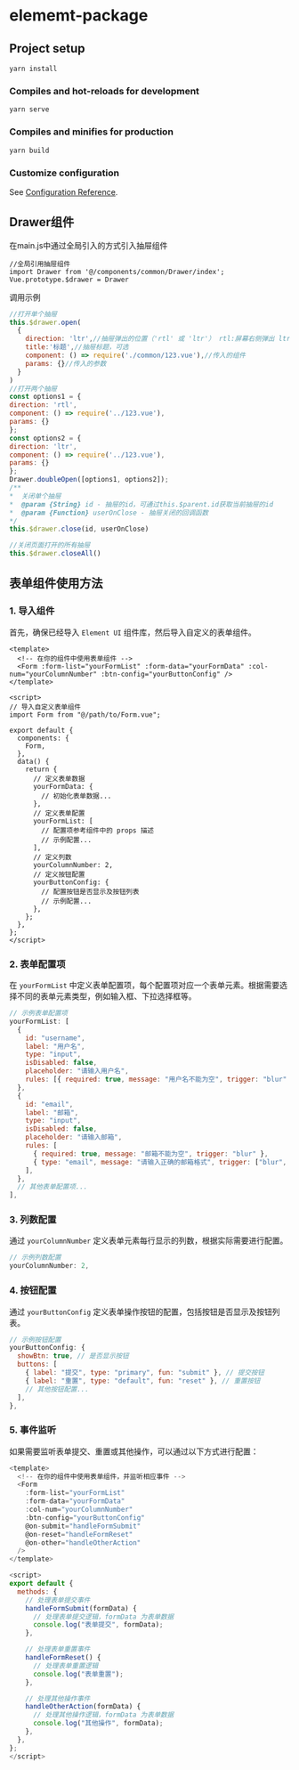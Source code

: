 # elememt-package

## Project setup
```
yarn install
```

### Compiles and hot-reloads for development
```
yarn serve
```

### Compiles and minifies for production
```
yarn build
```

### Customize configuration
See [Configuration Reference](https://cli.vuejs.org/config/).
## Drawer组件

在main.js中通过全局引入的方式引入抽屉组件

```vue
//全局引用抽屉组件
import Drawer from '@/components/common/Drawer/index';
Vue.prototype.$drawer = Drawer
```

调用示例

```js
//打开单个抽屉
this.$drawer.open(
  {
    direction: 'ltr',//抽屉弹出的位置（'rtl' 或 'ltr'） rtl:屏幕右侧弹出 ltr：屏幕左侧弹出 默认为rtl
    title:'标题',//抽屉标题，可选
    component: () => require('./common/123.vue'),//传入的组件
    params: {}//传入的参数
  }
)
//打开两个抽屉
const options1 = {
direction: 'rtl',
component: () => require('../123.vue'),
params: {}
};
const options2 = {
direction: 'ltr',
component: () => require('../123.vue'),
params: {}
};
Drawer.doubleOpen([options1, options2]);
/**
*  关闭单个抽屉
*  @param {String} id - 抽屉的id，可通过this.$parent.id获取当前抽屉的id
*  @param {Function} userOnClose - 抽屉关闭的回调函数
*/
this.$drawer.close(id, userOnClose)

//关闭页面打开的所有抽屉
this.$drawer.closeAll()
```

## 表单组件使用方法

### 1. 导入组件

首先，确保已经导入 `Element UI` 组件库，然后导入自定义的表单组件。

```vue
<template>
  <!-- 在你的组件中使用表单组件 -->
  <Form :form-list="yourFormList" :form-data="yourFormData" :col-num="yourColumnNumber" :btn-config="yourButtonConfig" />
</template>

<script>
// 导入自定义表单组件
import Form from "@/path/to/Form.vue";

export default {
  components: {
    Form,
  },
  data() {
    return {
      // 定义表单数据
      yourFormData: {
        // 初始化表单数据...
      },
      // 定义表单配置
      yourFormList: [
        // 配置项参考组件中的 props 描述
        // 示例配置...
      ],
      // 定义列数
      yourColumnNumber: 2,
      // 定义按钮配置
      yourButtonConfig: {
        // 配置按钮是否显示及按钮列表
        // 示例配置...
      },
    };
  },
};
</script>

```
### 2. 表单配置项

在 `yourFormList` 中定义表单配置项，每个配置项对应一个表单元素。根据需要选择不同的表单元素类型，例如输入框、下拉选择框等。

```javascript
// 示例表单配置项
yourFormList: [
  {
    id: "username",
    label: "用户名",
    type: "input",
    isDisabled: false,
    placeholder: "请输入用户名",
    rules: [{ required: true, message: "用户名不能为空", trigger: "blur" }],
  },
  {
    id: "email",
    label: "邮箱",
    type: "input",
    isDisabled: false,
    placeholder: "请输入邮箱",
    rules: [
      { required: true, message: "邮箱不能为空", trigger: "blur" },
      { type: "email", message: "请输入正确的邮箱格式", trigger: ["blur", "change"] },
    ],
  },
  // 其他表单配置项...
],

```
### 3. 列数配置

通过 `yourColumnNumber` 定义表单元素每行显示的列数，根据实际需要进行配置。

```javascript
// 示例列数配置
yourColumnNumber: 2,
```

### 4. 按钮配置

通过 `yourButtonConfig` 定义表单操作按钮的配置，包括按钮是否显示及按钮列表。

```javascript
// 示例按钮配置
yourButtonConfig: {
  showBtn: true, // 是否显示按钮
  buttons: [
    { label: "提交", type: "primary", fun: "submit" }, // 提交按钮
    { label: "重置", type: "default", fun: "reset" }, // 重置按钮
    // 其他按钮配置...
  ],
},
```

### 5. 事件监听

如果需要监听表单提交、重置或其他操作，可以通过以下方式进行配置：

```javascript
<template>
  <!-- 在你的组件中使用表单组件，并监听相应事件 -->
  <Form
    :form-list="yourFormList"
    :form-data="yourFormData"
    :col-num="yourColumnNumber"
    :btn-config="yourButtonConfig"
    @on-submit="handleFormSubmit"
    @on-reset="handleFormReset"
    @on-other="handleOtherAction"
  />
</template>

<script>
export default {
  methods: {
    // 处理表单提交事件
    handleFormSubmit(formData) {
      // 处理表单提交逻辑，formData 为表单数据
      console.log("表单提交", formData);
    },

    // 处理表单重置事件
    handleFormReset() {
      // 处理表单重置逻辑
      console.log("表单重置");
    },

    // 处理其他操作事件
    handleOtherAction(formData) {
      // 处理其他操作逻辑，formData 为表单数据
      console.log("其他操作", formData);
    },
  },
};
</script>
```